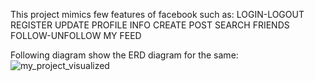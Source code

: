 This project mimics few features of facebook such as:
LOGIN-LOGOUT
REGISTER
UPDATE PROFILE INFO
CREATE POST
SEARCH FRIENDS
FOLLOW-UNFOLLOW
MY FEED

Following diagram show the ERD diagram for the same:
![my_project_visualized](https://user-images.githubusercontent.com/54142628/203134625-7591f4f5-0806-460c-965a-2c71839d8d6a.png)

